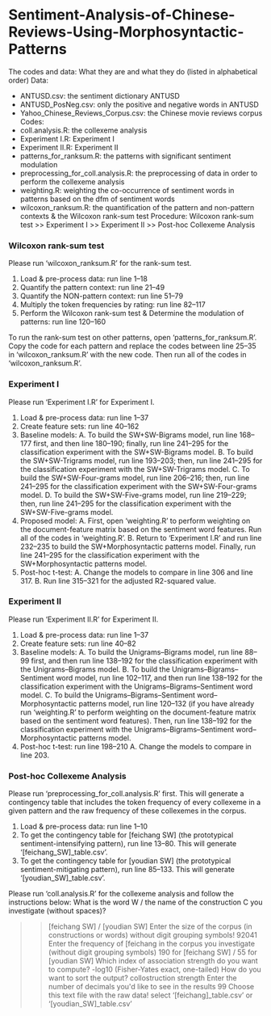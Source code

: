 # Sentiment-Analysis-of-Chinese-Reviews-Using-Morphosyntactic-Patterns

The codes and data: What they are and what they do (listed in alphabetical order)
Data:
- ANTUSD.csv: the sentiment dictionary ANTUSD
- ANTUSD_PosNeg.csv: only the positive and negative words in ANTUSD
- Yahoo_Chinese_Reviews_Corpus.csv: the Chinese movie reviews corpus
Codes:
- coll.analysis.R: the collexeme analysis
- Experiment I.R: Experiment I
- Experiment II.R: Experiment II
- patterns_for_ranksum.R: the patterns with significant sentiment modulation
- preprocessing_for_coll.analysis.R: the preprocessing of data in order to perform the collexeme analysis
- weighting.R: weighting the co-occurrence of sentiment words in patterns based on the dfm of sentiment words
- wilcoxon_ranksum.R: the quantification of the pattern and non-pattern contexts & the Wilcoxon rank-sum test
Procedure: 
Wilcoxon rank-sum test >> Experiment I >> Experiment II >> Post-hoc Collexeme Analysis 


### Wilcoxon rank-sum test 
Please run ‘wilcoxon_ranksum.R’ for the rank-sum test.
1. Load & pre-process data: run line 1–18
2. Quantify the pattern context: run line 21–49
3. Quantify the NON-pattern context: run line 51–79
4. Multiply the token frequencies by rating: run line 82–117
5. Perform the Wilcoxon rank-sum test & Determine the modulation of patterns: run line 120–160

To run the rank-sum test on other patterns, open ‘patterns_for_ranksum.R’.
Copy the code for each pattern and replace the codes between line 25–35 in ‘wilcoxon_ranksum.R’ with the new code. Then run all of the codes in ‘wilcoxon_ranksum.R’.


### Experiment I
Please run ‘Experiment I.R’ for Experiment I.
1. Load & pre-process data: run line 1–37
2. Create feature sets: run line 40–162
3. Baseline models:
	A.	To build the SW+SW-Bigrams model, run line 168–177 first, and then line 180–190; finally, run line 241–295 for the classification experiment with the SW+SW-Bigrams model.
	B.	To build the SW+SW-Trigrams model, run line 193–203; then, run line 241–295 for the classification experiment with the SW+SW-Trigrams model.
	C.	To build the SW+SW-Four-grams model, run line 206–216; then, run line 241–295 for the classification experiment with the SW+SW-Four-grams model.
	D.	To build the SW+SW-Five-grams model, run line 219–229; then, run line 241–295 for the classification experiment with the SW+SW-Five-grams model.
4. Proposed model:
	A. First, open ‘weighting.R’ to perform weighting on the document-feature matrix based on the sentiment word features. 	Run all of the codes in ‘weighting.R’.
	B. Return to ‘Experiment I.R’ and run line 232–235 to build the SW+Morphosyntactic patterns model. Finally, run line 	241–295 for the classification experiment with the SW+Morphosyntactic patterns model.
5. Post-hoc t-test:
	A. Change the models to compare in line 306 and line 317.
	B. Run line 315–321 for the adjusted R2-squared value.


### Experiment II
Please run ‘Experiment II.R’ for Experiment II.
1. Load & pre-process data: run line 1–37
2. Create feature sets: run line 40–82
3. Baseline models:
	A.	To build the Unigrams–Bigrams model, run line 88–99 first, and then run line 138–192 for the classification experiment with the Unigrams–Bigrams model.
	B.	To build the Unigrams–Bigrams–Sentiment word model, run line 102–117, and then run line 138–192 for the classification experiment with the Unigrams–Bigrams–Sentiment word model.
	C.	To build the Unigrams–Bigrams–Sentiment word–Morphosyntactic patterns model, run line 120–132 (if you have already run ‘weighting.R’ to perform weighting on the document-feature matrix based on the sentiment word features). Then, run line 138–192 for the classification experiment with the Unigrams–Bigrams–Sentiment word–Morphosyntactic patterns model.
4. Post-hoc t-test: run line 198–210
	A. Change the models to compare in line 203.


### Post-hoc Collexeme Analysis 
Please run ‘preprocessing_for_coll.analysis.R’ first. This will generate a contingency table that includes the token frequency of every collexeme in a given pattern and the raw frequency of these collexemes in the corpus.
1. Load & pre-process data: run line 1–10
2. To get the contingency table for [feichang SW] (the prototypical sentiment-intensifying pattern), run line 13–80. This will generate ‘[feichang_SW]_table.csv’.
2. To get the contingency table for [youdian SW] (the prototypical sentiment-mitigating pattern), run line 85–133. This will generate ‘[youdian_SW]_table.csv’.

Please run ‘coll.analysis.R’ for the collexeme analysis and follow the instructions below:
What is the word W / the name of the construction C you investigate (without spaces)? 
>> [feichang SW] / [youdian SW]
Enter the size of the corpus (in constructions or words) without digit grouping symbols!
>> 92041
Enter the frequency of [feichang in the corpus you investigate (without digit grouping symbols)
>> 190 for [feichang SW] / 55 for [youdian SW]
Which index of association strength do you want to compute? 
>> -log10 (Fisher-Yates exact, one-tailed)
How do you want to sort the output? 
>> collostruction strength
Enter the number of decimals you'd like to see in the results
>> 99
Choose this text file with the raw data!
>> select ‘[feichang]_table.csv’ or ‘[youdian_SW]_table.csv’
